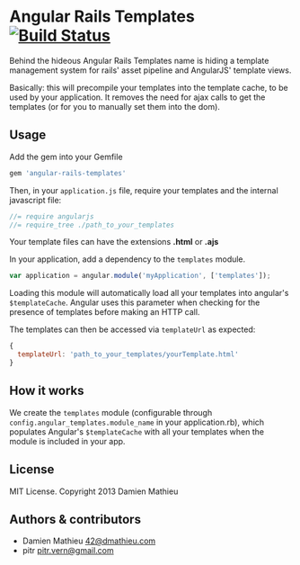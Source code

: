 # Angular Rails Templates [![Build Status](https://secure.travis-ci.org/pitr/angular-rails-templates.png?branch=master)](http://travis-ci.org/pitr/angular-rails-templates)

Behind the hideous Angular Rails Templates name is hiding a template management system for rails' asset pipeline and AngularJS' template views.

Basically: this will precompile your templates into the template cache, to be used by your application.
It removes the need for ajax calls to get the templates (or for you to manually set them into the dom).

## Usage

Add the gem into your Gemfile

```ruby
gem 'angular-rails-templates'
```

Then, in your `application.js` file, require your templates and the internal javascript file:

```javascript
//= require angularjs
//= require_tree ./path_to_your_templates
```

Your template files can have the extensions **.html** or **.ajs**

In your application, add a dependency to the `templates` module.

```javascript
var application = angular.module('myApplication', ['templates']);
```

Loading this module will automatically load all your templates into angular's `$templateCache`.
Angular uses this parameter when checking for the presence of templates before making an HTTP call.

The templates can then be accessed via `templateUrl` as expected:

``` javascript
{
  templateUrl: 'path_to_your_templates/yourTemplate.html'
}
```

## How it works

We create the `templates` module (configurable through `config.angular_templates.module_name` in your application.rb), which populates Angular's `$templateCache` with all your templates when the module is included in your app.

## License

MIT License. Copyright 2013 Damien Mathieu

## Authors & contributors

* Damien Mathieu <42@dmathieu.com>
* pitr <pitr.vern@gmail.com>
